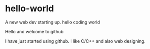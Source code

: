 # hello-world
A new web dev starting up. hello coding world

Hello and welcome to github 

I have just started using github. I like C/C++ and also web designing.
